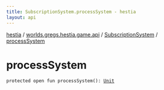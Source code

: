 ```yaml
---
title: SubscriptionSystem.processSystem - hestia
layout: api
---
```


<div class='api-docs-breadcrumbs'><a href="../../index.html">hestia</a> / <a href="../index.html">worlds.gregs.hestia.game.api</a> / <a href="index.html">SubscriptionSystem</a> / <a href="./process-system.html">processSystem</a></div>

# processSystem

<div class="signature"><code><span class="keyword">protected</span> <span class="keyword">open</span> <span class="keyword">fun </span><span class="identifier">processSystem</span><span class="symbol">(</span><span class="symbol">)</span><span class="symbol">: </span><a href="https://kotlinlang.org/api/latest/jvm/stdlib/kotlin/-unit/index.html"><span class="identifier">Unit</span></a></code></div>
